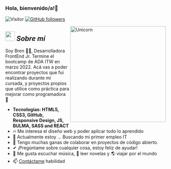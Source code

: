### Hola, bienvenido/a!👋
![Visitor](https://visitor-badge.laobi.icu/badge?page_id=brendalamas.repoName) [![GitHub followers](https://img.shields.io/github/followers/brendalamas.svg?style=social&label=Follow)](https://github.com/brendalamas?tab=followers)<br/>

<!-- **brendalamas/brendalamas** is a ✨ _special_ ✨ repository because its `README.md` (this file) appears on your GitHub profile. -->
<img align="right" width=300px alt="Unicorn" src="https://c.tenor.com/GN73MKBawZYAAAAi/busy-cute.gif" />

## <img src="https://media.giphy.com/media/ObNTw8Uzwy6KQ/giphy.gif" width="30px">&nbsp;***Sobre mí***

Soy Bren 👩🏻, Desarrolladora FrontEnd Jr. Termine el bootcamp de ADA ITW en marzo 2022. Acá vas a poder encontrar proyectos que fui realizando durante mi cursada, y proyectos propios que utilice como práctica para mejorar como programadora 💪
- **Tecnologias: HTML5, CSS3, GitHub, Responsive Design, JS, BULMA, SASS  and REACT**
- 🔥 Me interesa el diseño web y poder aplicar todo lo aprendido
- 🌱 Actualmente estoy ...
    Buscando mi primer empleo IT
- 👯 Tengo muchas ganas de colaborar en proyectos de código abierto.
- ✔ ¡Pregúntame sobre cualquier cosa, estoy feliz de ayudar!
- 🎵 Me gusta escuchar música, 📖 leer novelas y 🌎 viajar por el mundo
- 📫 <a href="https://www.linkedin.com/in/brenda-lamas-597b79145/">Contáctame</a>
habilidad

